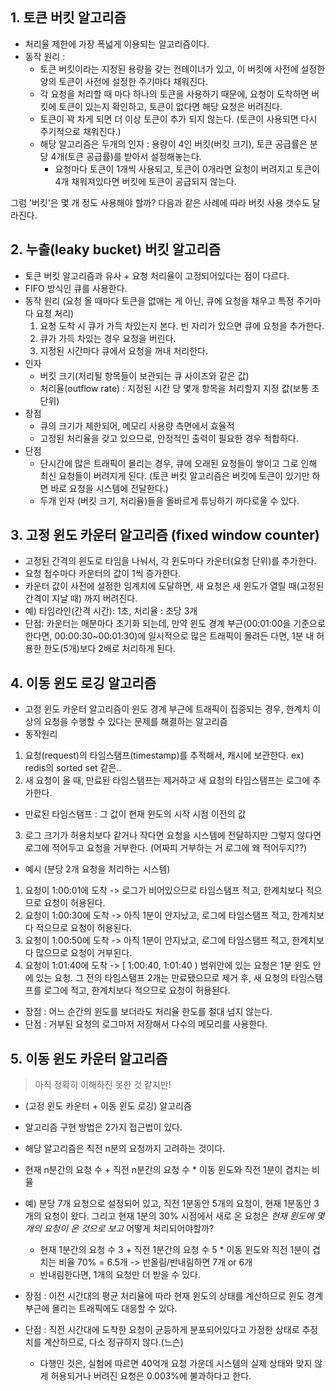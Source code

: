 ## 1.  토큰 버킷 알고리즘
- 처리율 제한에 가장 폭넓게 이용되는 알고리즘이다.
- 동작 원리 : 
   - 토큰 버킷이라는 지정된 용량을 갖는 컨테이너가 있고, 이 버킷에 사전에 설정한 양의 토큰이 사전에 설정한 주기마다 채워진다.
   - 각 요청을 처리할 때 마다 하나의 토큰을 사용하기 때문에, 요청이 도착하면 버킷에 토큰이 있는지 확인하고, 토큰이 없다면 해당 요청은 버려진다.
   - 토큰이 꽉 차게 되면 더 이상 토큰이 추가 되지 않는다. (토큰이 사용되면 다시 주기적으로 채워진다.)
   - 해당 알고리즘은 두개의 인자 : 용량이 4인 버킷(버킷 크기), 토큰 공급률은 분당 4개(토큰 공급률)를 받아서 설정해놓는다.
	   - 요청마다 토큰이 1개씩 사용되고, 토큰이 0개라면 요청이 버려지고 토큰이 4개 채워져있다면 버킷에 토큰이 공급되지 않는다.

그럼 '버킷'은 몇 개 정도 사용해야 할까? 다음과 같은 사례에 따라 버킷 사용 갯수도 달라진다.



## 2. 누출(leaky bucket) 버킷 알고리즘
- 토큰 버킷 알고리즘과 유사 + 요청 처리율이 고정되어있다는 점이 다르다.
- FIFO 방식인 큐를 사용한다.
- 동작 원리 (요청 올 때마다 토큰을 없애는 게 아닌, 큐에 요청을 채우고 특정 주기마다 요청 처리)
  1. 요청 도착 시 큐가 가득 차있는지 본다. 빈 자리가 있으면 큐에 요청을 추가한다.
  2. 큐가 가득 차있는 경우 요청을 버린다.
  3. 지정된 시간마다 큐에서 요청을 꺼내 처리한다.
- 인자
	- 버킷 크기(처리될 항목들이 보관되는 큐 사이즈와 같은 값)
	- 처리율(outflow rate) : 지정된 시간 당 몇개 항목을 처리할지 지정 값(보통 초 단위)
- 장점
	- 큐의 크기가 제한되어, 메모리 사용량 측면에서 효율적
	- 고정된 처리율을 갖고 있으므로, 안정적인 출력이 필요한 경우 적합하다.
- 단점
	- 단시간에 많은 트래픽이 몰리는 경우, 큐에 오래된 요청들이 쌓이고 그로 인해 최신 요청들이 버려지게 된다. (토큰 버킷 알고리즘은 버킷에 토큰이 있기만 하면 바로 요청을 시스템에 전달한다.)
	- 두개 인자 (버킷 크기, 처리율)들을 올바르게 튜닝하기 까다로울 수 있다.




## 3. 고정 윈도 카운터 알고리즘 (fixed window counter)
- 고정된 간격의 윈도로 타임을 나눠서, 각 윈도마다 카운터(요청 단위)를 추가한다.
- 요청 접수마다 카운터의 값이 1씩 증가한다. 
- 카운터 값이 사전에 설정한 임계치에 도달하면, 새 요청은 새 윈도가 열릴 때(고정된 간격이 지날 때) 까지 버려진다.
- 예) 타임라인(간격 시간): 1초, 처리율 : 초당 3개
- 단점: 카운터는 매분마다 초기화 되는데, 만약 윈도 경계 부근(00:01:00을 기준으로 한다면, 00:00:30~00:01:30)에 일시적으로 많은 트래픽이 몰려든 다면, 1분 내 허용한 한도(5개)보다 2배로 처리하게 된다.


## 4. 이동 윈도 로깅 알고리즘
- 고정 윈도 카운터 알고리즘이 윈도 경계 부근에 트래픽이 집중되는 경우, 한계치 이상의 요청을 수행할 수 있다는 문제를 해결하는 알고리즘
- 동작원리
1. 요청(request)의 타임스탬프(timestamp)를 추적해서, 캐시에 보관한다. ex) redis의 sorted set 같은..
2. 새 요청이 올 때, 만료된 타임스탬프는 제거하고 새 요청의 타임스탬프는 로그에 추가한다.
- 만료된 타임스탬프 : 그 값이 현재 윈도의 시작 시점 이전의 값
3. 로그 크기가 허용치보다 같거나 작다면 요청을 시스템에 전달하지만 그렇지 않다면 로그에 적어두고 요청을 거부한다. (어짜피 거부하는 거 로그에 왜 적어두지??)
- 예시 (분당 2개 요청을 처리하는 시스템)
1) 요청이 1:00:01에 도착 -> 로그가 비어있으므로 타임스탬프 적고, 한계치보다 적으므로 요청이 허용된다.
2) 요청이 1:00:30에 도착 -> 아직 1분이 안지났고, 로그에 타임스탬프 적고, 한계치보다 적으므로 요청이 허용된다.
3) 요청이 1:00:50에 도착 -> 아직 1분이 안지났고, 로그에 타임스탬프 적고, 한계치보다 많으므로 요청이 거부된다.
4) 요청이 1:01:40에 도착 -> [ 1:00:40, 1:01:40 ) 범위안에 있는 요청은 1분 윈도 안에 있는 요청. 그 전의 타임스탬프 2개는 만료됐으므로 제거 후, 새 요청의 타임스탬프를 로그에 적고, 한계치보다 적으므로 요청이 허용된다.


- 장점 :  어느 순간의 윈도를 보더라도 처리율 한도를 절대 넘지 않는다.
- 단점 : 거부된 요청의 로그마저 저장해서 다수의 메모리를 사용한다.  

## 5. 이동 윈도 카운터 알고리즘
> 아직 정확히 이해하진 못한 것 같지만!

- (고정 윈도 카운터 + 이동 윈도 로깅) 알고리즘
- 알고리즘 구현 방법은 2가지 접근법이 있다.
- 해당 알고리즘은 직전 n분의 요청까지 고려하는 것이다.
- 현재 n분간의 요청 수 + 직전 n분간의 요청 수 * 이동 윈도와 직전 1분이 겹치는 비율
- 예) 분당 7개 요청으로 설정되어 있고, 직전 1분동안 5개의 요청이, 현재 1분동안 3개의 요청이 왔다. 그리고 현재 1분의 30% 시점에서 새로 온 요청은 *현재 윈도에 몇 개의 요청이 온 것으로 보고* 어떻게 처리되어야할까?
	- 현재 1분간의 요청 수 3 + 직전 1분간의 요청 수 5 * 이동 윈도와 직전 1분이 겹치는 비율 70% = 6.5개 
	  -> 반올림/반내림하면 7개 or 6개
	- 반내림한다면, 1개의 요청만 더 받을 수 있다.

- 장점 : 이전 시간대의 평균 처리율에 따라 현재 윈도의 상태를 계산하므로 윈도 경계 부근에 몰리는 트래픽에도 대응할 수 있다.
- 단점 : 직전 시간대에 도착한 요청이 균등하게 분포되어있다고 가정한 상태로 추정치를 계산하므로, 다소 정규하지 않다.(느슨)
	- 다행인 것은, 실험에 따르면 40억개 요청 가운데 시스템의 실제 상태와 맞지 않게 허용되거나 버려진 요청은 0.003%에 불과하다고 한다.
